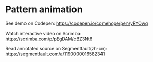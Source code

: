 # Pattern animation

See demo on Codepen: https://codepen.io/comehope/pen/yRYOwq

Watch interactive video on Scrimba: https://scrimba.com/p/pEgDAM/cBZ3Nt6

Read annotated source on Segmentfault(zh-cn): https://segmentfault.com/a/1190000016582341